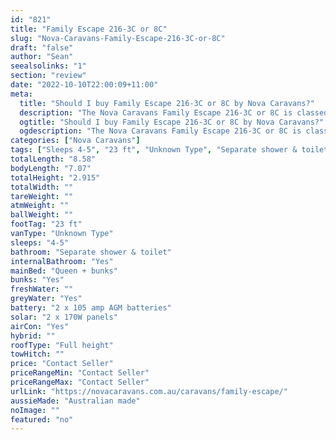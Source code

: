 ```yaml
---
id: "821"
title: "Family Escape 216-3C or 8C"
slug: "Nova-Caravans-Family-Escape-216-3C-or-8C"
draft: "false"
author: "Sean"
seealsolinks: "1"
section: "review"
date: "2022-10-10T22:00:09+11:00"
meta:
  title: "Should I buy Family Escape 216-3C or 8C by Nova Caravans?"
  description: "The Nova Caravans Family Escape 216-3C or 8C is classed as Unknown Type, and sleeps 4-5 people. It is Australian made and comes in at 23 ft. It generally has Separate shower & toilet."
  ogtitle: "Should I buy Family Escape 216-3C or 8C by Nova Caravans?"
  ogdescription: "The Nova Caravans Family Escape 216-3C or 8C is classed as Unknown Type, and sleeps 4-5 people. It is Australian made and comes in at 23 ft. It generally has Separate shower & toilet."
categories: ["Nova Caravans"]
tags: ["Sleeps 4-5", "23 ft", "Unknown Type", "Separate shower & toilet", "Full height", "Price Unknown", "Australian made"]
totalLength: "8.58"
bodyLength: "7.07"
totalHeight: "2.915"
totalWidth: ""
tareWeight: ""
atmWeight: ""
ballWeight: ""
footTag: "23 ft"
vanType: "Unknown Type"
sleeps: "4-5"
bathroom: "Separate shower & toilet"
internalBathroom: "Yes"
mainBed: "Queen + bunks"
bunks: "Yes"
freshWater: ""
greyWater: "Yes"
battery: "2 x 105 amp AGM batteries"
solar: "2 x 170W panels"
airCon: "Yes"
hybrid: ""
roofType: "Full height"
towHitch: ""
price: "Contact Seller"
priceRangeMin: "Contact Seller"
priceRangeMax: "Contact Seller"
urlLink: "https://novacaravans.com.au/caravans/family-escape/"
aussieMade: "Australian made"
noImage: ""
featured: "no"
---
```

